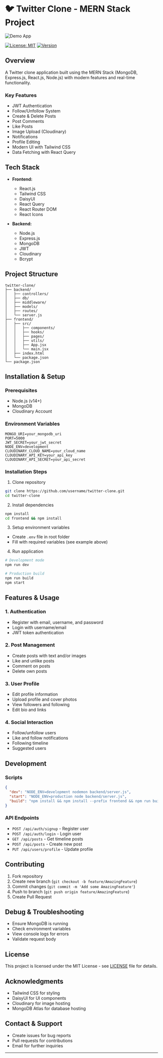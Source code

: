 
# 🐦 Twitter Clone - MERN Stack Project

![Demo App](https://i.ibb.co/f8y9vGS/Group-82.png)

[![License: MIT](https://img.shields.io/badge/License-MIT-yellow.svg)](https://opensource.org/licenses/MIT)
[![Version](https://img.shields.io/badge/version-1.0.0-blue.svg)](https://semver.org)

## Overview

A Twitter clone application built using the MERN Stack (MongoDB, Express.js, React.js, Node.js) with modern features and real-time functionality.

### Key Features

- JWT Authentication
- Follow/Unfollow System
- Create & Delete Posts
- Post Comments
- Like Posts
- Image Upload (Cloudinary)
- Notifications
- Profile Editing
- Modern UI with Tailwind CSS
- Data Fetching with React Query

## Tech Stack

- **Frontend:**
  - React.js
  - Tailwind CSS
  - DaisyUI
  - React Query
  - React Router DOM
  - React Icons

- **Backend:**
  - Node.js
  - Express.js
  - MongoDB
  - JWT
  - Cloudinary
  - Bcrypt

## Project Structure

```
twitter-clone/
├── backend/
│   ├── controllers/
│   ├── db/
│   ├── middleware/
│   ├── models/
│   ├── routes/
│   └── server.js
├── frontend/
│   ├── src/
│   │   ├── components/
│   │   ├── hooks/
│   │   ├── pages/
│   │   ├── utils/
│   │   ├── App.jsx
│   │   └── main.jsx
│   ├── index.html
│   └── package.json
└── package.json
```

## Installation & Setup

### Prerequisites

- Node.js (v14+)
- MongoDB
- Cloudinary Account

### Environment Variables

```shell
MONGO_URI=your_mongodb_uri
PORT=5000
JWT_SECRET=your_jwt_secret
NODE_ENV=development
CLOUDINARY_CLOUD_NAME=your_cloud_name
CLOUDINARY_API_KEY=your_api_key
CLOUDINARY_API_SECRET=your_api_secret
```

### Installation Steps

1. Clone repository
```bash
git clone https://github.com/username/twitter-clone.git
cd twitter-clone
```

2. Install dependencies
```bash
npm install
cd frontend && npm install
```

3. Setup environment variables
- Create `.env` file in root folder
- Fill with required variables (see example above)

4. Run application
```bash
# Development mode
npm run dev

# Production build
npm run build
npm start
```

## Features & Usage

### 1. Authentication
- Register with email, username, and password
- Login with username/email
- JWT token authentication

### 2. Post Management
- Create posts with text and/or images
- Like and unlike posts
- Comment on posts
- Delete own posts

### 3. User Profile
- Edit profile information
- Upload profile and cover photos
- View followers and following
- Edit bio and links

### 4. Social Interaction
- Follow/unfollow users
- Like and follow notifications
- Following timeline
- Suggested users

## Development

### Scripts

```json
{
  "dev": "NODE_ENV=development nodemon backend/server.js",
  "start": "NODE_ENV=production node backend/server.js",
  "build": "npm install && npm install --prefix frontend && npm run build --prefix frontend"
}
```

### API Endpoints

- `POST /api/auth/signup` - Register user
- `POST /api/auth/login` - Login user
- `GET /api/posts` - Get timeline posts
- `POST /api/posts` - Create new post
- `PUT /api/users/profile` - Update profile

## Contributing

1. Fork repository
2. Create new branch (`git checkout -b feature/AmazingFeature`)
3. Commit changes (`git commit -m 'Add some AmazingFeature'`)
4. Push to branch (`git push origin feature/AmazingFeature`)
5. Create Pull Request

## Debug & Troubleshooting

- Ensure MongoDB is running
- Check environment variables
- View console logs for errors
- Validate request body

## License

This project is licensed under the MIT License - see [LICENSE](LICENSE) file for details.

## Acknowledgments

- Tailwind CSS for styling
- DaisyUI for UI components
- Cloudinary for image hosting
- MongoDB Atlas for database hosting

## Contact & Support

- Create issues for bug reports
- Pull requests for contributions
- Email for further inquiries

---


